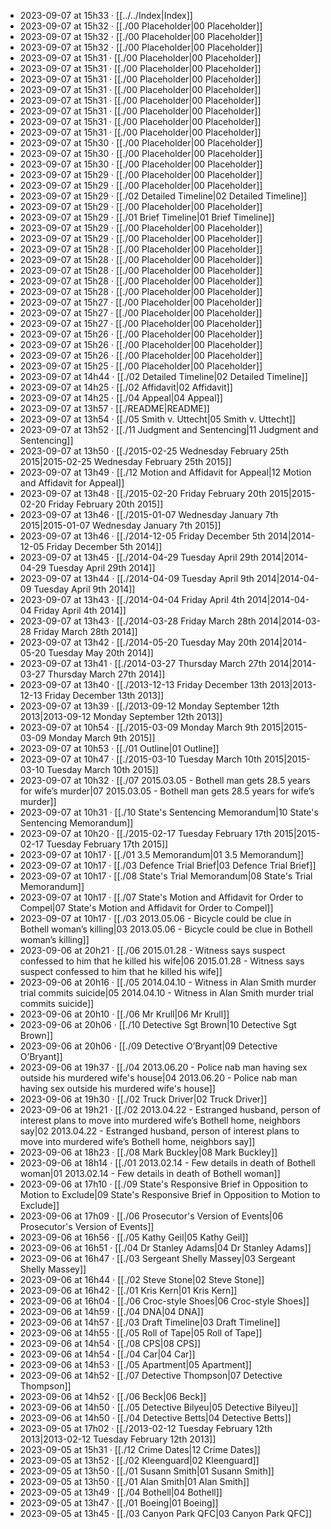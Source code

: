 - 2023-09-07 at 15h33 · [[../../Index|Index]]
- 2023-09-07 at 15h32 · [[./00 Placeholder|00 Placeholder]]
- 2023-09-07 at 15h32 · [[./00 Placeholder|00 Placeholder]]
- 2023-09-07 at 15h32 · [[./00 Placeholder|00 Placeholder]]
- 2023-09-07 at 15h31 · [[./00 Placeholder|00 Placeholder]]
- 2023-09-07 at 15h31 · [[./00 Placeholder|00 Placeholder]]
- 2023-09-07 at 15h31 · [[./00 Placeholder|00 Placeholder]]
- 2023-09-07 at 15h31 · [[./00 Placeholder|00 Placeholder]]
- 2023-09-07 at 15h31 · [[./00 Placeholder|00 Placeholder]]
- 2023-09-07 at 15h31 · [[./00 Placeholder|00 Placeholder]]
- 2023-09-07 at 15h31 · [[./00 Placeholder|00 Placeholder]]
- 2023-09-07 at 15h31 · [[./00 Placeholder|00 Placeholder]]
- 2023-09-07 at 15h30 · [[./00 Placeholder|00 Placeholder]]
- 2023-09-07 at 15h30 · [[./00 Placeholder|00 Placeholder]]
- 2023-09-07 at 15h30 · [[./00 Placeholder|00 Placeholder]]
- 2023-09-07 at 15h29 · [[./00 Placeholder|00 Placeholder]]
- 2023-09-07 at 15h29 · [[./00 Placeholder|00 Placeholder]]
- 2023-09-07 at 15h29 · [[./02 Detailed Timeline|02 Detailed Timeline]]
- 2023-09-07 at 15h29 · [[./00 Placeholder|00 Placeholder]]
- 2023-09-07 at 15h29 · [[./01 Brief Timeline|01 Brief Timeline]]
- 2023-09-07 at 15h29 · [[./00 Placeholder|00 Placeholder]]
- 2023-09-07 at 15h29 · [[./00 Placeholder|00 Placeholder]]
- 2023-09-07 at 15h28 · [[./00 Placeholder|00 Placeholder]]
- 2023-09-07 at 15h28 · [[./00 Placeholder|00 Placeholder]]
- 2023-09-07 at 15h28 · [[./00 Placeholder|00 Placeholder]]
- 2023-09-07 at 15h28 · [[./00 Placeholder|00 Placeholder]]
- 2023-09-07 at 15h28 · [[./00 Placeholder|00 Placeholder]]
- 2023-09-07 at 15h27 · [[./00 Placeholder|00 Placeholder]]
- 2023-09-07 at 15h27 · [[./00 Placeholder|00 Placeholder]]
- 2023-09-07 at 15h27 · [[./00 Placeholder|00 Placeholder]]
- 2023-09-07 at 15h26 · [[./00 Placeholder|00 Placeholder]]
- 2023-09-07 at 15h26 · [[./00 Placeholder|00 Placeholder]]
- 2023-09-07 at 15h26 · [[./00 Placeholder|00 Placeholder]]
- 2023-09-07 at 15h25 · [[./00 Placeholder|00 Placeholder]]
- 2023-09-07 at 14h44 · [[./02 Detailed Timeline|02 Detailed Timeline]]
- 2023-09-07 at 14h25 · [[./02 Affidavit|02 Affidavit]]
- 2023-09-07 at 14h25 · [[./04 Appeal|04 Appeal]]
- 2023-09-07 at 13h57 · [[./README|README]]
- 2023-09-07 at 13h54 · [[./05 Smith v. Uttecht|05 Smith v. Uttecht]]
- 2023-09-07 at 13h52 · [[./11 Judgment and Sentencing|11 Judgment and Sentencing]]
- 2023-09-07 at 13h50 · [[./2015-02-25 Wednesday February 25th 2015|2015-02-25 Wednesday February 25th 2015]]
- 2023-09-07 at 13h49 · [[./12 Motion and Affidavit for Appeal|12 Motion and Affidavit for Appeal]]
- 2023-09-07 at 13h48 · [[./2015-02-20 Friday February 20th 2015|2015-02-20 Friday February 20th 2015]]
- 2023-09-07 at 13h46 · [[./2015-01-07 Wednesday January 7th 2015|2015-01-07 Wednesday January 7th 2015]]
- 2023-09-07 at 13h46 · [[./2014-12-05 Friday December 5th 2014|2014-12-05 Friday December 5th 2014]]
- 2023-09-07 at 13h45 · [[./2014-04-29 Tuesday April 29th 2014|2014-04-29 Tuesday April 29th 2014]]
- 2023-09-07 at 13h44 · [[./2014-04-09 Tuesday April 9th 2014|2014-04-09 Tuesday April 9th 2014]]
- 2023-09-07 at 13h43 · [[./2014-04-04 Friday April 4th 2014|2014-04-04 Friday April 4th 2014]]
- 2023-09-07 at 13h43 · [[./2014-03-28 Friday March 28th 2014|2014-03-28 Friday March 28th 2014]]
- 2023-09-07 at 13h42 · [[./2014-05-20 Tuesday May 20th 2014|2014-05-20 Tuesday May 20th 2014]]
- 2023-09-07 at 13h41 · [[./2014-03-27 Thursday March 27th 2014|2014-03-27 Thursday March 27th 2014]]
- 2023-09-07 at 13h40 · [[./2013-12-13 Friday December 13th 2013|2013-12-13 Friday December 13th 2013]]
- 2023-09-07 at 13h39 · [[./2013-09-12 Monday September 12th 2013|2013-09-12 Monday September 12th 2013]]
- 2023-09-07 at 10h54 · [[./2015-03-09 Monday March 9th 2015|2015-03-09 Monday March 9th 2015]]
- 2023-09-07 at 10h53 · [[./01 Outline|01 Outline]]
- 2023-09-07 at 10h47 · [[./2015-03-10 Tuesday March 10th 2015|2015-03-10 Tuesday March 10th 2015]]
- 2023-09-07 at 10h32 · [[./07 2015.03.05 - Bothell man gets 28.5 years for wife’s murder|07 2015.03.05 - Bothell man gets 28.5 years for wife’s murder]]
- 2023-09-07 at 10h31 · [[./10 State's Sentencing Memorandum|10 State's Sentencing Memorandum]]
- 2023-09-07 at 10h20 · [[./2015-02-17 Tuesday February 17th 2015|2015-02-17 Tuesday February 17th 2015]]
- 2023-09-07 at 10h17 · [[./01 3.5 Memorandum|01 3.5 Memorandum]]
- 2023-09-07 at 10h17 · [[./03 Defence Trial Brief|03 Defence Trial Brief]]
- 2023-09-07 at 10h17 · [[./08 State's Trial Memorandum|08 State's Trial Memorandum]]
- 2023-09-07 at 10h17 · [[./07 State's Motion and Affidavit for Order to Compel|07 State's Motion and Affidavit for Order to Compel]]
- 2023-09-07 at 10h17 · [[./03 2013.05.06 - Bicycle could be clue in Bothell woman’s killing|03 2013.05.06 - Bicycle could be clue in Bothell woman’s killing]]
- 2023-09-06 at 20h21 · [[./06 2015.01.28 - Witness says suspect confessed to him that he killed his wife|06 2015.01.28 - Witness says suspect confessed to him that he killed his wife]]
- 2023-09-06 at 20h16 · [[./05 2014.04.10 - Witness in Alan Smith murder trial commits suicide|05 2014.04.10 - Witness in Alan Smith murder trial commits suicide]]
- 2023-09-06 at 20h10 · [[./06 Mr Krull|06 Mr Krull]]
- 2023-09-06 at 20h06 · [[./10 Detective Sgt Brown|10 Detective Sgt Brown]]
- 2023-09-06 at 20h06 · [[./09 Detective O’Bryant|09 Detective O’Bryant]]
- 2023-09-06 at 19h37 · [[./04 2013.06.20 - Police nab man having sex outside his murdered wife's house|04 2013.06.20 - Police nab man having sex outside his murdered wife's house]]
- 2023-09-06 at 19h30 · [[./02 Truck Driver|02 Truck Driver]]
- 2023-09-06 at 19h21 · [[./02 2013.04.22 - Estranged husband, person of interest plans to move into murdered wife’s Bothell home, neighbors say|02 2013.04.22 - Estranged husband, person of interest plans to move into murdered wife’s Bothell home, neighbors say]]
- 2023-09-06 at 18h23 · [[./08 Mark Buckley|08 Mark Buckley]]
- 2023-09-06 at 18h14 · [[./01 2013.02.14 - Few details in death of Bothell woman|01 2013.02.14 - Few details in death of Bothell woman]]
- 2023-09-06 at 17h10 · [[./09 State's Responsive Brief in Opposition to Motion to Exclude|09 State's Responsive Brief in Opposition to Motion to Exclude]]
- 2023-09-06 at 17h09 · [[./06 Prosecutor's Version of Events|06 Prosecutor's Version of Events]]
- 2023-09-06 at 16h56 · [[./05 Kathy Geil|05 Kathy Geil]]
- 2023-09-06 at 16h51 · [[./04 Dr Stanley Adams|04 Dr Stanley Adams]]
- 2023-09-06 at 16h47 · [[./03 Sergeant Shelly Massey|03 Sergeant Shelly Massey]]
- 2023-09-06 at 16h44 · [[./02 Steve Stone|02 Steve Stone]]
- 2023-09-06 at 16h42 · [[./01 Kris Kern|01 Kris Kern]]
- 2023-09-06 at 16h04 · [[./06 Croc-style Shoes|06 Croc-style Shoes]]
- 2023-09-06 at 14h59 · [[./04 DNA|04 DNA]]
- 2023-09-06 at 14h57 · [[./03 Draft Timeline|03 Draft Timeline]]
- 2023-09-06 at 14h55 · [[./05 Roll of Tape|05 Roll of Tape]]
- 2023-09-06 at 14h54 · [[./08 CPS|08 CPS]]
- 2023-09-06 at 14h54 · [[./04 Car|04 Car]]
- 2023-09-06 at 14h53 · [[./05 Apartment|05 Apartment]]
- 2023-09-06 at 14h52 · [[./07 Detective Thompson|07 Detective Thompson]]
- 2023-09-06 at 14h52 · [[./06 Beck|06 Beck]]
- 2023-09-06 at 14h50 · [[./05 Detective Bilyeu|05 Detective Bilyeu]]
- 2023-09-06 at 14h50 · [[./04 Detective Betts|04 Detective Betts]]
- 2023-09-05 at 17h02 · [[./2013-02-12 Tuesday February 12th 2013|2013-02-12 Tuesday February 12th 2013]]
- 2023-09-05 at 15h31 · [[./12 Crime Dates|12 Crime Dates]]
- 2023-09-05 at 13h52 · [[./02 Kleenguard|02 Kleenguard]]
- 2023-09-05 at 13h50 · [[./01 Susann Smith|01 Susann Smith]]
- 2023-09-05 at 13h50 · [[./01 Alan Smith|01 Alan Smith]]
- 2023-09-05 at 13h49 · [[./04 Bothell|04 Bothell]]
- 2023-09-05 at 13h47 · [[./01 Boeing|01 Boeing]]
- 2023-09-05 at 13h45 · [[./03 Canyon Park QFC|03 Canyon Park QFC]]
